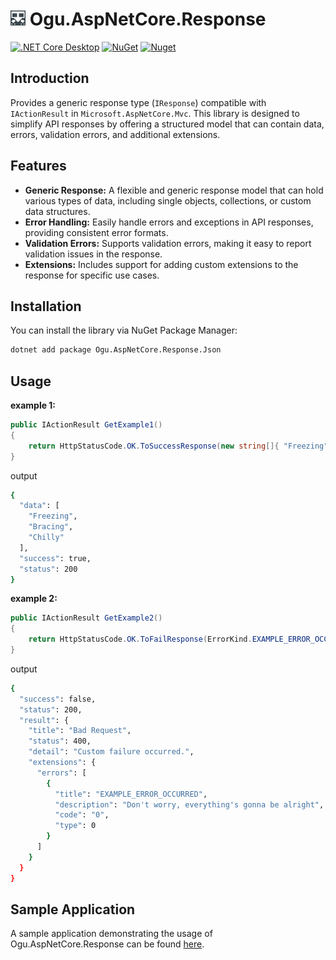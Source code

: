 # <img src="logo/ogu-logo.png" alt="Header" width="24"/> Ogu.AspNetCore.Response

[![.NET Core Desktop](https://github.com/ogulcanturan/Ogu.AspNetCore.Response/actions/workflows/dotnet.yml/badge.svg?branch=master)](https://github.com/ogulcanturan/Ogu.AspNetCore.Response/actions/workflows/dotnet.yml)
[![NuGet](https://img.shields.io/nuget/v/Ogu.AspNetCore.Response.Json.svg?color=1ecf18)](https://nuget.org/packages/Ogu.AspNetCore.Response.Json)
[![Nuget](https://img.shields.io/nuget/dt/Ogu.AspNetCore.Response.Json.svg?logo=nuget)](https://nuget.org/packages/Ogu.AspNetCore.Response.Json)

## Introduction

Provides a generic response type (`IResponse`) compatible with `IActionResult` in `Microsoft.AspNetCore.Mvc`. This library is designed to simplify API responses by offering a structured model that can contain data, errors, validation errors, and additional extensions.

## Features

- **Generic Response:** A flexible and generic response model that can hold various types of data, including single objects, collections, or custom data structures.
- **Error Handling:** Easily handle errors and exceptions in API responses, providing consistent error formats.
- **Validation Errors:** Supports validation errors, making it easy to report validation issues in the response.
- **Extensions:** Includes support for adding custom extensions to the response for specific use cases.

## Installation

You can install the library via NuGet Package Manager:

```bash
dotnet add package Ogu.AspNetCore.Response.Json
```
## Usage

**example 1:**
```csharp
public IActionResult GetExample1()
{
    return HttpStatusCode.OK.ToSuccessResponse(new string[]{ "Freezing", "Bracing", "Chilly" });
}
```

output

```bash
{
  "data": [
    "Freezing",
    "Bracing",
    "Chilly"
  ],
  "success": true,
  "status": 200
}
```

**example 2:**
```csharp
public IActionResult GetExample2()
{
    return HttpStatusCode.OK.ToFailResponse(ErrorKind.EXAMPLE_ERROR_OCCURRED);
}
```

output

```bash
{
  "success": false,
  "status": 200,
  "result": {
    "title": "Bad Request",
    "status": 400,
    "detail": "Custom failure occurred.",
    "extensions": {
      "errors": [
        {
          "title": "EXAMPLE_ERROR_OCCURRED",
          "description": "Don't worry, everything's gonna be alright",
          "code": "0",
          "type": 0
        }
      ]
    }
  }
}
```

## Sample Application
A sample application demonstrating the usage of Ogu.AspNetCore.Response can be found [here](https://github.com/ogulcanturan/Ogu.AspNetCore.Response/tree/master/samples/Sample.Api).
